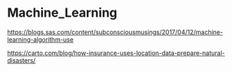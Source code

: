 # Machine_Learning

https://blogs.sas.com/content/subconsciousmusings/2017/04/12/machine-learning-algorithm-use

https://carto.com/blog/how-insurance-uses-location-data-prepare-natural-disasters/
